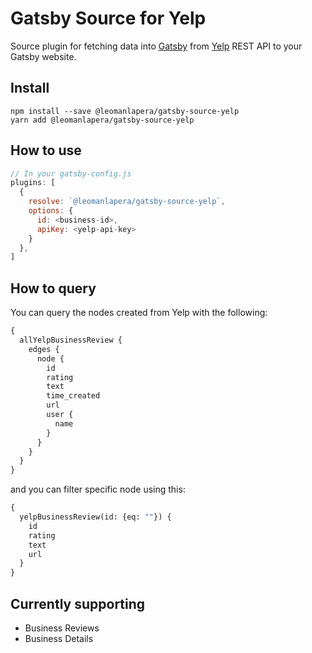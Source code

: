 # Gatsby Source for Yelp

Source plugin for fetching data into [Gatsby](https://www.gatsbyjs.org) from [Yelp](https://www.yelp.com/developers/documentation/v3) REST API to your Gatsby website.

## Install

```
npm install --save @leomanlapera/gatsby-source-yelp
yarn add @leomanlapera/gatsby-source-yelp
```

## How to use

```javascript
// In your gatsby-config.js
plugins: [
  {
    resolve: `@leomanlapera/gatsby-source-yelp`,
    options: {
      id: <business-id>,
      apiKey: <yelp-api-key>
    }
  },
]
```

## How to query

You can query the nodes created from Yelp with the following:

```graphql
{
  allYelpBusinessReview {
    edges {
      node {
        id
        rating
        text
        time_created
        url
        user {
          name
        }
      }
    }
  }
}
```

and you can filter specific node using this:

```graphql
{
  yelpBusinessReview(id: {eq: ""}) {
    id
    rating
    text
    url
  }
}
```

## Currently supporting

- Business Reviews
- Business Details
